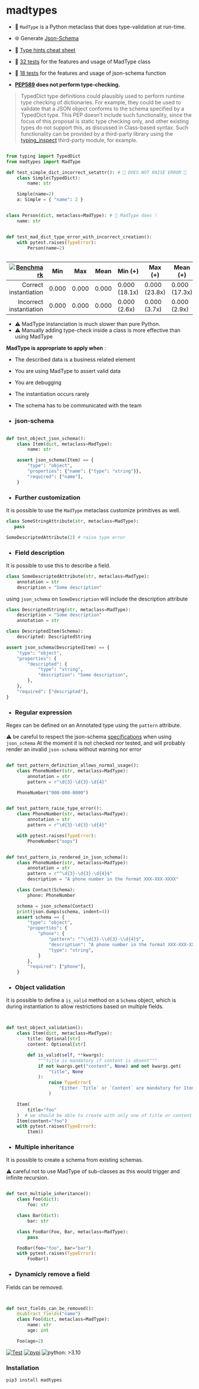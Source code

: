 # madtypes
- 💢 `MadType` is a Python metaclass that does type-validation at run-time.
- 🌐 Generate [Json-Schema](https://json-schema.org/)
- 📖 [Type hints cheat sheet](https://mypy.readthedocs.io/en/stable/cheat_sheet_py3.html)
- 💪 [32 tests](https://github.com/6r17/madtypes/blob/madmeta/tests/test_integrity.py) for the features and usage of MadType class
- 💪 [18 tests](https://github.com/6r17/madtypes/blob/madmeta/tests/test_json_schema.py) for the features and usage of json-schema function

- **[PEP589](https://peps.python.org/pep-0589/) does not perform type-checking.**
> TypedDict type definitions could plausibly used to perform runtime type checking of dictionaries. For example, they could be used to validate that a JSON object conforms to the schema specified by a TypedDict type. This PEP doesn’t include such functionality, since the focus of this proposal is static type checking only, and other existing types do not support this, as discussed in Class-based syntax. Such functionality can be provided by a third-party library using the [typing_inspect](https://github.com/ilevkivskyi/typing_inspect) third-party module, for example.



```python

from typing import TypedDict
from madtypes import MadType

def test_simple_dict_incorrect_setattr(): # 🤯 DOES NOT RAISE ERROR 🤯
    class Simple(TypedDict):
        name: str

    Simple(name=2)
    a: Simple = { "name": 2 }


class Person(dict, metaclass=MadType): # 💢 MadType does !
    name: str


def test_mad_dict_type_error_with_incorrect_creation():
    with pytest.raises(TypeError):
        Person(name=2)



```


|     [![Benchmark](https://github.com/6r17/madtypes/actions/workflows/benchmark.yaml/badge.svg)](https://github.com/6r17/madtypes/actions/workflows/benchmark.yaml)               | Min   | Max   | Mean   | Min (+)        | Max (+)        | Mean (+)       |
|----------------------------:|-------|-------|--------|----------------|----------------|----------------|
| Correct instantiation      | 0.000 | 0.000 | 0.000  | 0.000 (18.1x) | 0.000 (23.8x) | 0.000 (17.3x) |
| Incorrect instantiation    | 0.000 | 0.000 | 0.000  | 0.000 (2.6x) | 0.000 (3.7x) | 0.000 (2.9x) |


- :warning: MadType instanciation is much slower than pure Python.
- :warning: Manually adding type-check inside a class is more effective than using MadType


**MadType is appropriate to apply when** :
- The described data is a business related element
- You are using MadType to assert valid data
- You are debugging
- The instantiation occurs rarely
- The schema has to be communicated with the team
 
- ### json-schema

```python

def test_object_json_schema():
    class Item(dict, metaclass=MadType):
        name: str

    assert json_schema(Item) == {
        "type": "object",
        "properties": {"name": {"type": "string"}},
        "required": ["name"],
    }
```



- ### Further customization
It is possible to use the `MadType` metaclass customize primitives as well.

```python
class SomeStringAttribute(str, metaclass=MadType):
   pass

SomeDescriptedAttribute(2) # raise type error
```

- ### Field description

It is possible to use this to describe a field.

```python
class SomeDescriptedAttribute(str, metaclass=MadType):
    annotation = str
    description = "Some description"
```

using `json_schema` on `SomeDescription` will include the description attribute

```python
class DescriptedString(str, metaclass=MadType):
    description = "Some description"
    annotation = str

class DescriptedItem(Schema):
    descripted: DescriptedString

assert json_schema(DescriptedItem) == {
    "type": "object",
    "properties": {
        "descripted": {
            "type": "string",
            "description": "Some description",
        },
    },
    "required": ["descripted"],
}

```

- ### Regular expression

Regex can be defined on an Annotated type using the `pattern` attribute.

:warning: be careful to respect the json-schema [specifications](https://json-schema.org/understanding-json-schema/reference/regular_expressions.html) when using `json_schema`
At the moment it is not checked nor tested, and will probably render an invalid `json-schema` without warning nor error

```python

def test_pattern_definition_allows_normal_usage():
    class PhoneNumber(str, metaclass=MadType):
        annotation = str
        pattern = r"\d{3}-\d{3}-\d{4}"

    PhoneNumber("000-000-0000")


def test_pattern_raise_type_error():
    class PhoneNumber(str, metaclass=MadType):
        annotation = str
        pattern = r"\d{3}-\d{3}-\d{4}"

    with pytest.raises(TypeError):
        PhoneNumber("oops")


def test_pattern_is_rendered_in_json_schema():
    class PhoneNumber(str, metaclass=MadType):
        annotation = str
        pattern = r"^\d{3}-\d{3}-\d{4}$"
        description = "A phone number in the format XXX-XXX-XXXX"

    class Contact(Schema):
        phone: PhoneNumber

    schema = json_schema(Contact)
    print(json.dumps(schema, indent=4))
    assert schema == {
        "type": "object",
        "properties": {
            "phone": {
                "pattern": "^\\d{3}-\\d{3}-\\d{4}$",
                "description": "A phone number in the format XXX-XXX-XXXX",
                "type": "string",
            }
        },
        "required": ["phone"],
    }
```

- ### Object validation

It is possible to define a `is_valid` method on a `Schema` object, which is during instantiation
to allow restrictions based on multiple fields.

```python


def test_object_validation():
    class Item(dict, metaclass=MadType):
        title: Optional[str]
        content: Optional[str]

        def is_valid(self, **kwargs):
            """title is mandatory if content is absent"""
            if not kwargs.get("content", None) and not kwargs.get(
                "title", None
            ):
                raise TypeError(
                    "Either `Title` or `Content` are mandatory for Item"
                )

    Item(
        title="foo"
    )  # we should be able to create with only one of title or content
    Item(content="foo")
    with pytest.raises(TypeError):
        Item()


```

- ### Multiple inheritance

It is possible to create a schema from existing schemas.

:warning: careful not to use MadType of sub-classes as this would trigger
and infinite recursion.

```python

def test_multiple_inheritance():
    class Foo(dict):
        foo: str

    class Bar(dict):
        bar: str

    class FooBar(Foo, Bar, metaclass=MadType):
        pass

    FooBar(foo="foo", bar="bar")
    with pytest.raises(TypeError):
        FooBar()
```

- ### Dynamicly remove a field

Fields can be removed.

```python


def test_fields_can_be_removed():
    @subtract_fields("name")
    class Foo(dict, metaclass=MadType):
        name: str
        age: int

    Foo(age=2)

```
[![Test](https://github.com/6r17/madtypes/actions/workflows/test.yaml/badge.svg)](./tests/test_schema.py)
[![pypi](https://img.shields.io/pypi/v/madtypes)](https://pypi.org/project/madtypes/)
![python: >3.10](https://img.shields.io/badge/python-%3E3.10-informational)
### Installation

```bash
pip3 install madtypes
```
